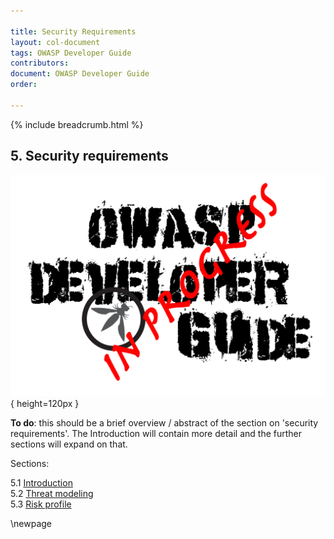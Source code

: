 ```yaml
---

title: Security Requirements
layout: col-document
tags: OWASP Developer Guide
contributors:
document: OWASP Developer Guide
order:

---
```


{% include breadcrumb.html %}

## 5. Security requirements

![Developer Guide](../assets/images/dg_wip.png){ height=120px }

**To do**: this should be a brief overview / abstract of the section on 'security requirements'.
The Introduction will contain more detail and the further sections will expand on that.

Sections:

5.1 [Introduction](#introduction-to-security-requirements)  
5.2 [Threat modeling](#threat-modeling)  
5.3 [Risk profile](#risk-profile)  

\newpage
